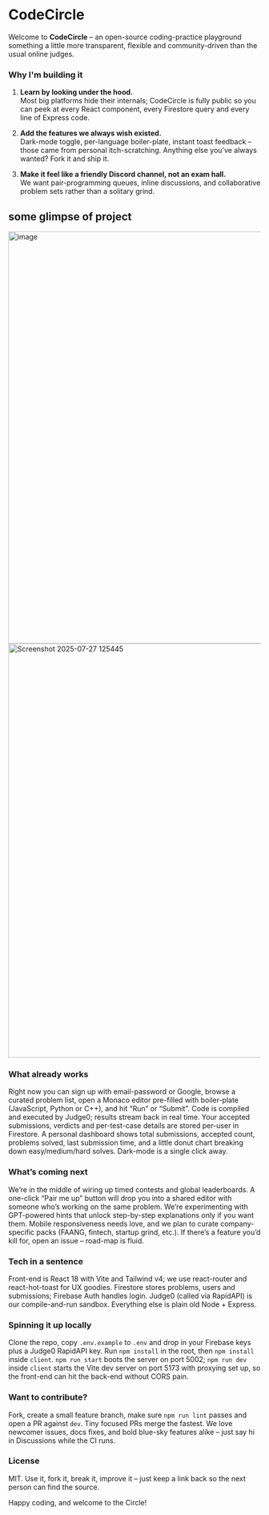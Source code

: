 # CodeCircle

Welcome to **CodeCircle** – an open-source coding-practice playground something a little more transparent, flexible and community-driven than the usual online judges.

### Why I'm building it

1. **Learn by looking under the hood.**  
   Most big platforms hide their internals; CodeCircle is fully public so you can peek at every React component, every Firestore query and every line of Express code.

2. **Add the features we always wish existed.**  
   Dark-mode toggle, per-language boiler-plate, instant toast feedback – those came from personal itch-scratching. Anything else you’ve always wanted? Fork it and ship it.

3. **Make it feel like a friendly Discord channel, not an exam hall.**  
   We want pair-programming queues, inline discussions, and collaborative problem sets rather than a solitary grind.

## some glimpse of project
<img width="1917" height="823" alt="image" src="https://github.com/user-attachments/assets/78cc3bb8-3203-4bcf-8291-317b9e3eeb53" />
<img width="1919" height="827" alt="Screenshot 2025-07-27 125445" src="https://github.com/user-attachments/assets/64b52eb6-124e-4dbd-8346-157a1b952c52" />



### What already works

Right now you can sign up with email-password or Google, browse a curated problem list, open a Monaco editor pre-filled with boiler-plate (JavaScript, Python or C++), and hit “Run” or “Submit”. Code is compiled and executed by Judge0; results stream back in real time. Your accepted submissions, verdicts and per-test-case details are stored per-user in Firestore. A personal dashboard shows total submissions, accepted count, problems solved, last submission time, and a little donut chart breaking down easy/medium/hard solves. Dark-mode is a single click away.

### What’s coming next

We’re in the middle of wiring up timed contests and global leaderboards.  A one-click “Pair me up” button will drop you into a shared editor with someone who’s working on the same problem.  We’re experimenting with GPT-powered hints that unlock step-by-step explanations only if you want them.  Mobile responsiveness needs love, and we plan to curate company-specific packs (FAANG, fintech, startup grind, etc.).  If there’s a feature you’d kill for, open an issue – road-map is fluid.

### Tech in a sentence

Front-end is React 18 with Vite and Tailwind v4; we use react-router and react-hot-toast for UX goodies.  Firestore stores problems, users and submissions; Firebase Auth handles login.  Judge0 (called via RapidAPI) is our compile-and-run sandbox.  Everything else is plain old Node + Express.

### Spinning it up locally

Clone the repo, copy `.env.example` to `.env` and drop in your Firebase keys plus a Judge0 RapidAPI key.  Run `npm install` in the root, then `npm install` inside `client`.  `npm run start` boots the server on port 5002; `npm run dev` inside `client` starts the Vite dev server on port 5173 with proxying set up, so the front-end can hit the back-end without CORS pain.

### Want to contribute?

Fork, create a small feature branch, make sure `npm run lint` passes and open a PR against `dev`.  Tiny focused PRs merge the fastest.  We love newcomer issues, docs fixes, and bold blue-sky features alike – just say hi in Discussions while the CI runs.

### License

MIT.  Use it, fork it, break it, improve it – just keep a link back so the next person can find the source.

Happy coding, and welcome to the Circle! 

